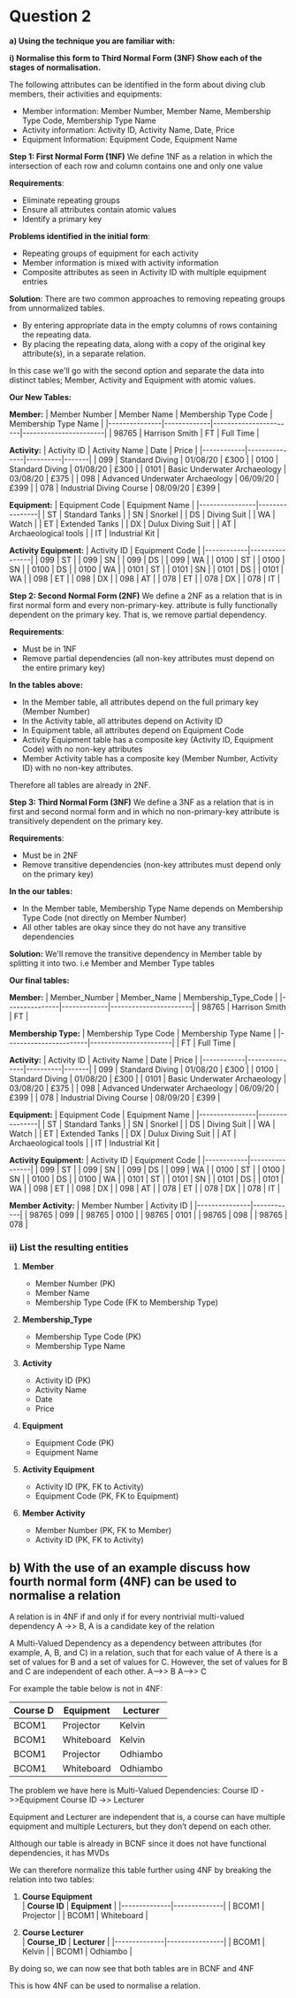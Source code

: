 # Question 2

**a) Using the technique you are familiar with:**

**i) Normalise this form to Third Normal Form (3NF) Show each of the stages of normalisation.**

The following attributes can be identified in the form about diving club members, their activities and equipments:

- Member information: Member Number, Member Name, Membership Type Code, Membership Type Name
- Activity information: Activity ID, Activity Name, Date, Price
- Equipment Information: Equipment Code, Equipment Name


**Step 1: First Normal Form (1NF)**
We define 1NF as a relation in which the intersection of each row and column contains one and only one value

**Requirements**:
- Eliminate repeating groups
- Ensure all attributes contain atomic values
- Identify a primary key


**Problems identified in the initial form**:
- Repeating groups of equipment for each activity
- Member information is mixed with activity information
- Composite attributes as seen in Activity ID with multiple equipment entries


**Solution**:
There are two common approaches to removing repeating groups from unnormalized tables.
- By entering appropriate data in the empty columns of rows containing the repeating data.
- By placing the repeating data, along with a copy of the original key attribute(s), in a
separate relation.

In this case we'll go with the second option and separate the data into distinct tables; Member, Activity and Equipment with atomic values. 

**Our New Tables:**

**Member:**
| Member Number | Member Name | Membership Type Code | Membership Type Name |
|---------------|-------------|-----------------------|-----------------------|
| 98765         | Harrison Smith | FT                  | Full Time            |

**Activity:**
| Activity ID | Activity Name | Date     | Price |
|------------|---------------|----------|-------|
| 099        | Standard Diving | 01/08/20 | £300  |
| 0100       | Standard Diving | 01/08/20 | £300  |
| 0101       | Basic Underwater Archaeology | 03/08/20 | £375  |
| 098        | Advanced Underwater Archaeology | 06/09/20 | £399  |
| 078        | Industrial Diving Course | 08/09/20 | £399  |

**Equipment:**
| Equipment Code | Equipment Name |
|----------------|----------------|
| ST             | Standard Tanks |
| SN             | Snorkel        |
| DS             | Diving Suit    |
| WA             | Watch          |
| ET             | Extended Tanks |
| DX             | Dulux Diving Suit |
| AT             | Archaeological tools |
| IT             | Industrial Kit |

**Activity Equipment:**
| Activity ID | Equipment Code |
|------------|----------------|
| 099        | ST             |
| 099        | SN             |
| 099        | DS             |
| 099        | WA             |
| 0100        | ST             |
| 0100        | SN             |
| 0100        | DS             |
| 0100        | WA             |
| 0101        | ST             |
| 0101        | SN             |
| 0101        | DS             |
| 0101        | WA             |
| 098        | ET             |
| 098        | DX             |
| 098        | AT             |
| 078        | ET             |
| 078        | DX            |
| 078        | IT             |



**Step 2: Second Normal Form (2NF)**
We define a 2NF as a relation that is in first normal form and every non-primary-key. attribute is fully functionally dependent on the primary key. That is, we remove partial dependency.

**Requirements**:
- Must be in 1NF
- Remove partial dependencies (all non-key attributes must depend on the entire primary key)


**In the tables above:**
- In the Member table, all attributes depend on the full primary key (Member Number)
- In the Activity table, all attributes depend on Activity ID
- In Equipment table, all attributes depend on Equipment Code
- Activity Equipment table has a composite key (Activity ID, Equipment Code) with no non-key attributes
- Member Activity table has a composite key (Member Number, Activity ID) with no non-key attributes.

Therefore all tables are already in 2NF.

**Step 3: Third Normal Form (3NF)**
We define a 3NF as a relation that is in first and second normal form and in which no non-primary-key attribute is transitively dependent on the primary key.

**Requirements**:
- Must be in 2NF
- Remove transitive dependencies (non-key attributes must depend only on the primary key)


**In the our tables:**
- In the Member table, Membership Type Name depends on Membership Type Code (not directly on Member Number)
- All other tables are okay since they do not have any transitive dependencies

**Solution:** 
We'll remove the transitive dependency in Member table by splitting it into two. i.e Member and Member Type tables

**Our final tables:**

**Member:**
| Member_Number | Member_Name | Membership_Type_Code |
|---------------|-------------|-----------------------|
| 98765         | Harrison Smith | FT                  |

**Membership Type:**
| Membership Type Code | Membership Type Name |
|-----------------------|-----------------------|
| FT                  | Full Time            |

**Activity:**
| Activity ID | Activity Name | Date     | Price |
|------------|---------------|----------|-------|
| 099        | Standard Diving | 01/08/20 | £300  |
| 0100       | Standard Diving | 01/08/20 | £300  |
| 0101       | Basic Underwater Archaeology | 03/08/20 | £375  |
| 098        | Advanced Underwater Archaeology | 06/09/20 | £399  |
| 078        | Industrial Diving Course | 08/09/20 | £399  |

**Equipment:**
| Equipment Code | Equipment Name |
|----------------|----------------|
| ST             | Standard Tanks |
| SN             | Snorkel        |
| DS             | Diving Suit    |
| WA             | Watch          |
| ET             | Extended Tanks |
| DX             | Dulux Diving Suit |
| AT             | Archaeological tools |
| IT             | Industrial Kit |

**Activity Equipment:**
| Activity ID | Equipment Code |
|------------|----------------|
| 099        | ST             |
| 099        | SN             |
| 099        | DS             |
| 099        | WA             |
| 0100        | ST             |
| 0100        | SN             |
| 0100        | DS             |
| 0100        | WA             |
| 0101        | ST             |
| 0101        | SN             |
| 0101        | DS             |
| 0101        | WA             |
| 098        | ET             |
| 098        | DX             |
| 098        | AT             |
| 078        | ET             |
| 078        | DX            |
| 078        | IT             |

**Member Activity:**
| Member Number | Activity ID |
|---------------|------------|
| 98765         | 099        |
| 98765         | 0100       |
| 98765         | 0101       |
| 98765         | 098        |
| 98765         | 078        |

### ii) List the resulting entities

1. **Member**
   - Member Number (PK)
   - Member Name
   - Membership Type Code (FK to Membership Type)

2. **Membership_Type**
   - Membership Type Code (PK)
   - Membership Type Name

3. **Activity**
   - Activity ID (PK)
   - Activity Name
   - Date
   - Price

4. **Equipment**
   - Equipment Code (PK)
   - Equipment Name

5. **Activity Equipment**
   - Activity ID (PK, FK to Activity)
   - Equipment Code (PK, FK to Equipment)

6. **Member Activity**
   - Member Number (PK, FK to Member)
   - Activity ID (PK, FK to Activity)

## b) With the use of an example discuss how fourth normal form (4NF) can be used to normalise a relation
A relation is in 4NF if and only if for every nontrivial multi-valued dependency A ->> B, A is a candidate key of the relation

A Multi-Valued Dependency as a dependency between attributes (for example, A, B, and C) in a relation, such that for each value of A there is a set of values for B and a set of values for C. However, the set of values for B and C are independent of each other.
A—>> B
A—>> C

For example the table below is not in 4NF:

| **Course D** | **Equipment** | **Lecturer** |
|--------------|--------------|----------------|
| BCOM1         | Projector    | Kelvin      |
| BCOM1         | Whiteboard   | Kelvin      |
| BCOM1         | Projector    | Odhiambo     |
| BCOM1         | Whiteboard   | Odhiambo      |

The problem we have here is Multi-Valued Dependencies: 
Course ID ->>Equipment
Course ID ->> Lecturer

Equipment and Lecturer are independent that is, a course can have multiple equipment and multiple Lecturers, but they don’t depend on each other.

Although our table is already in BCNF since it does not have functional dependencies, it has MVDs

We can therefore normalize this table further using 4NF by breaking the relation into two tables:

1. **Course Equipment**  
   | **Course ID** | **Equipment** |
   |--------------|--------------|
   | BCOM1         | Projector    |
   | BCOM1         | Whiteboard   |

2. **Course Lecturer**  
   | **Course_ID** | **Lecturer** |
   |--------------|----------------|
   | BCOM1         | Kelvin     |
   | BCOM1         | Odhiambo      |

By doing so, we can now see that both tables are in BCNF and 4NF

This is how 4NF can be used to normalise a relation.